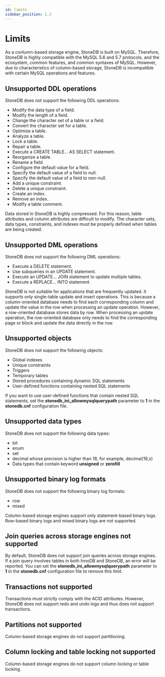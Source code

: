 ```yaml
---
id: limits
sidebar_position: 1.3
---
```


# Limits
As a conlumn-based storage engine, StoneDB is built on MySQL. Therefore, StoneDB is highly compatible with the MySQL 5.6 and 5.7 protocols, and the ecosystem, common features, and common syntaxes of MySQL. However, due to characteristics of column-based storage, StoneDB is incompatible with certain MySQL operations and features.
## Unsupported DDL operations
StoneDB does not support the following DDL operations:

- Modify the data type of a field.
- Modify the length of a field.
- Change the character set of a table or a field.
- Convert the character set for a table.
- Optimize a table.
- Analyze a table.
- Lock a table.
- Repair a table.
- Execute a CREATE TABLE… AS SELECT statement.
- Reorganize a table.
- Rename a field.
- Configure the default value for a field.
- Specify the default value of a field to null.
- Specify the default value of a field to non-null.
- Add a unique constraint.
- Delete a unique constraint.
- Create an index.
- Remove an index.
- Modify a table comment.

Data stored in StoneDB is highly compressed. For this reason, table attributes and column attributes are difficult to modify. The character sets, data types, constraints, and indexes must be properly defined when tables are being created.
## Unsupported DML operations
StoneDB does not support the following DML operations:

- Execute a DELETE statement.
- Use subqueries in an UPDATE statement.
- Execute an UPDATE… JOIN statement to update multiple tables.
- Execute a REPLACE… INTO statement.

StoneDB is not suitable for applications that are frequently updated. It supports only single-table update and insert operations. This is because a column-oriented database needs to find each corresponding column and update the value in the row when processing an update operation. However, a row-oriented database stores data by row. When processing an update operation, the row-oriented database only needs to find the corresponding page or block and update the data directly in the row.
## Unsupported objects
StoneDB does not support the following objects:

- Global indexes
- Unique constraints
- Triggers
- Temporary tables
- Stored procedures containing dynamic SQL statements
- User-defined functions containing nested SQL statements

If you want to use user-defined functions that contain nested SQL statements, set the **stonedb_ini_allowmysqlquerypath** parameter to **1** in the **stonedb.cnf** configuration file.
## Unsupported data types
StoneDB does not support the following data types:

- bit
- enum
- set
- decimal whose precision is higher than 18, for example, decimal(19,x)
- Data types that contain keyword **unsigned** or **zerofill**
## Unsupported binary log formats
StoneDB does not support the following binary log formats:

- row
- mixed

Column-based storage engines support only statement-based binary logs. Row-based binary logs and mixed binary logs are not supported.
## Join queries across storage engines not supported
By default, StoneDB does not support join queries across storage engines. If a join query involves tables in both InnoDB and StoneDB, an error will be reported. You can set the **stonedb_ini_allowmysqlquerypath** parameter to **1** in the **stonedb.cnf** configuration file to remove this limit.
## Transactions not supported
Transactions must strictly comply with the ACID attributes. However, StoneDB does not support redo and undo logs and thus does not support transactions.
## Partitions not supported
Column-based storage engines do not support partitioning.
## Column locking and table locking not supported
Column-based storage engines do not support column locking or table locking.
 
